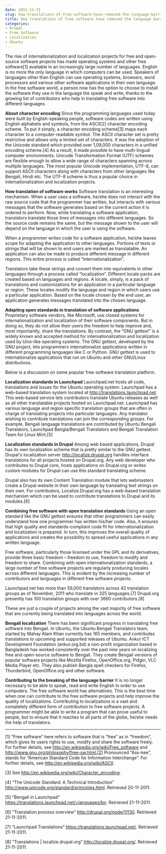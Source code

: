 ```yaml
---
date: 2011-11-21
slug: how-translations-of-free-software-have-removed-the-language-barrier
title: How translations of free software have removed the language barrier
categories:
- Drupal
- Free Software
- Localization
- Ubuntu
---
```


The rise of internationalization and localization projects for free and open-source software projects has made operating systems and other free software[1] available in an increasingly large number of languages. English is no more the only language in which computers can be used. Speakers of languages other than English can use operating systems, browsers, word processors and various other software applications in their own language. In the free software world, a person now has the option to choose to install the software they use in the language the speak and write, thanks to the growing list of contributors who help in translating free software into different languages.<!-- more -->


**About character encoding**
Since the programming languages used today were built by English-speaking people, software codes are written using English alphabets and symbols, from the ASCII[2] character encoding scheme. To put it simply, a character encoding scheme[3] maps each character to a computer-readable symbol. The ASCII character set is pretty restrictive and allows only a limited set of characters. It was the adoption of the Unicode standard which provided over 1,09,000 characters in a unified encoding scheme.[4] As a result, it made possible to have multi-lingual computer environments. Unicode Transformation Format (UTF) schemes are flexible enough to allow a wide range of characters spanning across multiple languages. The most popular Unicode implementation, UTF-8, can support ASCII characters along with characters from other languages like Bengali, Hindi etc. The UTF-8 scheme is thus a popular choice in internationalization and localization projects.

**How translation of software works**
Software translation is an interesting mechanism. When a user uses a software, he/she does not interact with the raw source code that the programmer has written, but interacts with various messages that the software generates based on the current action it is ordered to perform. Now, while translating a software application, translators translate those lines of messages into different languages. So the source code remains the same, but the message shown to the user will depend on the language in which the user is using the software.

When a programmer writes code for a software application, he/she leaves scope for adapting the application to other languages. Portions of texts or strings that will be shown to end users are marked as translatable. An application can also be made to produce different message in different regions. This entire process is called “internationalization”.

Translators take these strings and convert them into equivalents in other languages through a process called “localization”. Different locale packs are created based on languages and regions. A locale, simply, is a pack of translations and customizations for an application in a particular language or region. These locales modify the language and region in which users use a particular application. Based on the locale chosen by the end user, an application generates messages translated into the chosen language.

**Adapting open standards in translation of software applications**
Proprietary software vendors, like Microsoft, use closed systems for internationalization and localization of their software components. But in doing so, they do not allow their users the freedom to help improve and, most importantly, share the translations. By contrast, the “GNU gettext” is a widely known and accepted method for internationalization and localization used by Unix-like operating systems. The GNU gettext, developed by the GNU project, lets programmers internationalize applications written in different programming languages like C or Python. GNU gettext is used to internationalize applications that run on Ubuntu and other GNU/Linux distributions.

Below is a discussion on some popular free-software translation platform.

**Localization standards in Launchpad**
Launchpad.net hosts all code, translations and issues for the Ubuntu operating system. Launchpad has a web-based translation system located at http://translations.launchpad.net. This web-based service lets contributors translate Ubuntu releases as well as all other translatable projects hosted on Launchpad.net. Launchpad has various language and region specific translation groups that are often in charge of translating projects into particular languages. Any translator wishing to contribute translations can join the corresponding groups. For example, Bengali language translations are contributed by Ubuntu Bengali Translators, Launchpad Bangla/Bengali Translators and Bengali Translation Team for Linux Mint.[5]

**Localization standards in Drupal**
Among web based applications, Drupal has its own localization scheme that is pretty similar to the GNU gettext. Drupal's localization server <http://localize.drupal.org> handles interface translations for all projects hosted on Drupal.org. Any web developer who contributes to Drupal core, hosts applications on Drupal.org or writes custom modules for Drupal can use this standard translating scheme.

Drupal also has its own Content Translation module that lets webmasters create a Drupal website in their own language by translating text strings on their own. For contributors, Localize.Drupal.org has a web-based translation mechanism which can be used to contribute translations to Drupal and its modules.[6]

**Combining free software with open translation standards**
Using an open standard like the GNU gettext ensures that other programmers can easily understand how one programmer has written his/her code. Also, it ensures that high quality and standards-compliant code fit for internationalization and localization is prepared. In turn, this improves the overall quality of applications and creates the possibility to spread useful applications in any written language.

Free software, particularly those licensed under the GPL and its derivatives, provide three basic freedom – freedom to use, freedom to modify and freedom to share. Combining with open internationalization standards, a large number of free software projects are regularly producing locales across different languages. This is evident by the increasing number of contributors and languages in different free software projects.

Launchpad.net has more than 59,000 translators across 42 translation groups as of November, 2011 who translate in 325 languages.[7] Drupal.org presently has 100 translation groups with over 3660 contributors.[8]

These are just a couple of projects among the vast majority of free software that are currently being translated into languages across the world.

**Bengali localization**
There has been significant progress in translating free software into Bengali. In Ubuntu, the Ubuntu Bengali Translators team, started by Mahay Alam Khan currently has 165 members, and contributes translations to upcoming and supported releases of Ubuntu. Ankur ICT Development Foundation (ankur.org.bd) a non-profit organization based in Bangladesh has worked consistently over the past nine years on localizing free and open-source software to Bengali. They create Bengali versions of popular software projects like Mozilla Firefox, OpenOffice.org, Pidgin, VLC Media Player etc. They also publish Bangla spell checkers for Firefox, Thunderbird, OpenOffice.org and other software.

**Contributing to the breaking of the language barrier**
It is no longer necessary to be able to speak, read and write English in order to use computers. The free software world has alternatives. This is the best time when one can contribute to the free software projects and help improve the quality of localizations. Contributing to localizations is a vast and completely different form of contribution to free software projects. A programmer might be able to write a program that can prove useful to people, but to ensure that it reaches to all parts of the globe, he/she needs the help of translators.



* * *



[1] “Free software” here refers to software that is “free” as in “freedom”, which gives its users rights to use, modify and share the software freely. For further details, see http://en.wikipedia.org/wiki/Free_software and http://www.gnu.org/philosophy/free-sw.html.[2] Pronounced “Ass-kee”, stands for “American Standard Code for Information Interchange”. For further details, see http://en.wikipedia.org/wiki/ASCII.

[3] See http://en.wikipedia.org/wiki/Character_encoding.

[4] “The Unicode Standard: A Technical Introduction” <http://www.unicode.org/standard/principles.html>. Retrieved 20-11-2011.

[5] “Bengali in Launchpad” <https://translations.launchpad.net/+languages/bn>. Retrieved 21-11-2011.

[6] “Translation process overview” <http://drupal.org/node/11130>. Retrieved 21-11-2011.

[7] “Launchpad Translations” <https://translations.launchpad.net/>. Retrieved 21-11-2011.

[8] “Translations | localize.drupal.org” <http://localize.drupal.org/>. Retrieved 21-11-2011.
